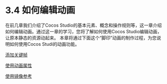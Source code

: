 # 3.4 如何编辑动画

在前几章我们介绍了Cocos Studio的基本元素、概念和操作规则等，这一章介绍如何编辑动画。通过这一章的学习，您将了解如何使用Cocos Studio编辑动画，让原本静态的资源动起来。
本章将通过下面这个“脚印”动画的制作过程，为您说明如何使用Cocos Studi的动画功能。


[添加关键帧](../add-key-frame/zh.md)

[使用动画属性](../animation-property/zh.md)

[使用镜像参考](../onionskin/zh.md)
